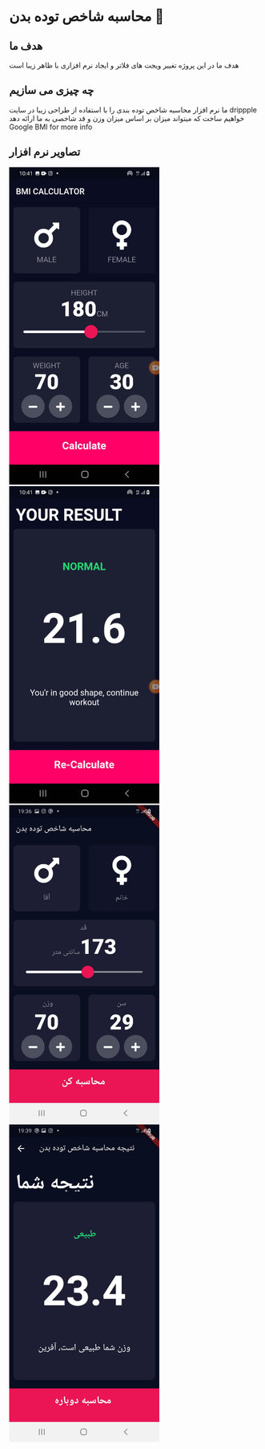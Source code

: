 

# محاسبه شاخص توده بدن 💪

## هدف ما

هدف ما در این پروژه تغییر ویجت های فلاتر و ایجاد نرم افزاری با ظاهر زیبا است

## چه چیزی می سازیم

ما نرم افزار محاسبه شاخص توده بندی را با استفاده از طراحی زیبا در سایت drippple خواهیم ساخت که میتواند میزان بر اساس میزان وزن و قد شاخصی به ما ارائه دهد
Google BMI for more info

## تصاویر نرم افزار
<img alt="app picture" src="https://github.com/m8811163008/BMI-Calculator/blob/master/lib/images/0.jpg?raw=true" width="300px">
<img alt="app picture" src="https://github.com/m8811163008/BMI-Calculator/blob/master/lib/images/1.jpg?raw=true" width="300px">
<img alt="app picture" src="https://github.com/m8811163008/BMI-Calculator/blob/master/lib/images/main.jpeg?raw=true" width="300px">
<img alt="app picture" src="https://github.com/m8811163008/BMI-Calculator/blob/master/lib/images/result.jpeg?raw=true" width="300px">


